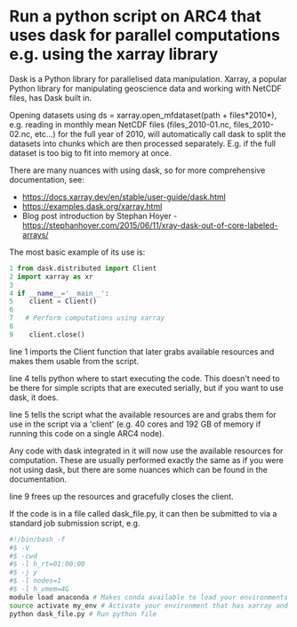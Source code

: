 # Run a python script on ARC4 that uses dask for parallel computations e.g. using the xarray library

Dask is a Python library for parallelised data manipulation. Xarray, a popular Python library for manipulating geoscience data and working with NetCDF files, has Dask built in. 

Opening datasets using ds = xarray.open_mfdataset(path + files\*2010\*), e.g. reading in monthly mean NetCDF files (files_2010-01.nc, files_2010-02.nc, etc...) for the full year of 2010, will automatically call dask to split the datasets into chunks which are then processed separately. E.g. if the full dataset is too big to fit into memory at once.

There are many nuances with using dask, so for more comprehensive documentation, see:

- https://docs.xarray.dev/en/stable/user-guide/dask.html
- https://examples.dask.org/xarray.html
- Blog post introduction by Stephan Hoyer - https://stephanhoyer.com/2015/06/11/xray-dask-out-of-core-labeled-arrays/

The most basic example of its use is:

```python
1 from dask.distributed import Client
2 import xarray as xr
3
4 if __name__='__main__':
5    client = Client()
6
7   # Perform computations using xarray
8
9    client.close()
```

line 1 imports the Client function that later grabs available resources and makes them usable from the script.

line 4 tells python where to start executing the code. This doesn't need to be there for simple scripts that are executed serially, but if you want to use dask, it does.

line 5 tells the script what the available resources are and grabs them for use in the script via a 'client' (e.g. 40 cores and 192 GB of memory if running this code on a single ARC4 node).

Any code with dask integrated in it will now use the available resources for computation. These are usually performed exactly the same as if you were not using dask, but there are some nuances which can be found in the documentation.

line 9 frees up the resources and gracefully closes the client.

If the code is in a file called dask_file.py, it can then be submitted to via a standard job submission script, e.g.

```bash
#!/bin/bash -f
#$ -V
#$ -cwd
#$ -l h_rt=01:00:00
#$ -j y
#$ -l nodes=1
#$ -l h_vmem=4G
module load anaconda # Makes conda available to load your environments
source activate my_env # Activate your environment that has xarray and dask installed
python dask_file.py # Run python file
```





